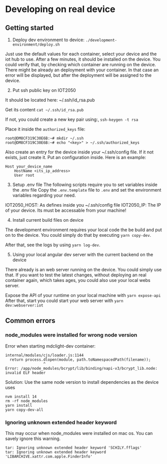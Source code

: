 # Developing on real device

## Getting started

1. Deploy dev environment to device:
   `./development-environment/deploy.sh`

Just use the default values for each container, select your device and the iot hub to use.
After a few minutes, it should be installed on the device. You could verify that, by checking which container are running on the device.
There might be already an deployment with your container. In that case an error will be displayed, but after the deployment will be assigned to the device.

2. Put ssh public key on IOT2050

It should be located here:
~/.ssh/id_rsa.pub

Get its content `cat ~/.ssh/id_rsa.pub`

If not, you could create a new key pair using:‚
`ssh-keygen -t rsa`

Place it inside the `authorized_keys` file:

```
root@DM8CF319C30E6B:~# mkdir ~/.ssh
root@DM8CF319C30E6B:~# echo "<key>" > ~/.ssh/authorized_keys
```

Also create an entry for the device inside your ~/.ssh/config file. If it not exists, just create it.
Put an configuration inside. Here is an example:

```
Host your_device_name
    HostName <its_ip_address>
    User root
```

3. Setup .env file
   The following scripts require you to set variables inside the .env file
   Copy the `.env.template` file to `.env` and set the environment variables regarding your need.

IOT2050_HOST: As defines inside you ~/.ssh/config file
IOT2050_IP: The IP of your device. Its must be accessable from your machine!

4. Install current build files on device

The development environment requires your local code the be build and put on to the device.
You could simply do that by executing `yarn copy-dev`.

After that, see the logs by using `yarn log-dev`.

5. Using your local angular dev server with the current backend on the device

There already is an web server running on the device. You could simply use that.
If you want to test the latest changes, without deploying an real container again, which takes ages, you could also use your local webs server.

Expose the API of your runtime on your local machine with `yarn expose-api`
After that, start you could start your web server with `yarn dev:webserver:iot`

## Common errors

### node_modules were installed for wrong node version

Error when starting mdclight-dev container:

```
internal/modules/cjs/loader.js:1144
  return process.dlopen(module, path.toNamespacedPath(filename));
                 ^
Error: /app/node_modules/bcrypt/lib/binding/napi-v3/bcrypt_lib.node: invalid ELF header
```

Solution: Use the same node version to install dependencies as the device uses

```
nvm install 14
rm -rf node_modules
yarn install
yarn copy-dev-all
```

### Ignoring unknown extended header keyword

This may occur when node_modules were installed on mac os. You can savely ignore this warning.

```
tar: Ignoring unknown extended header keyword 'SCHILY.fflags'
tar: Ignoring unknown extended header keyword 'LIBARCHIVE.xattr.com.apple.FinderInfo'
```
